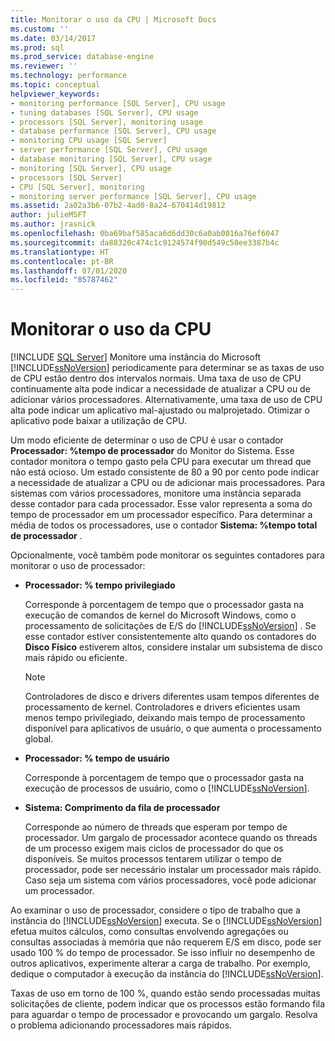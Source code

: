```yaml
---
title: Monitorar o uso da CPU | Microsoft Docs
ms.custom: ''
ms.date: 03/14/2017
ms.prod: sql
ms.prod_service: database-engine
ms.reviewer: ''
ms.technology: performance
ms.topic: conceptual
helpviewer_keywords:
- monitoring performance [SQL Server], CPU usage
- tuning databases [SQL Server], CPU usage
- processors [SQL Server], monitoring usage
- database performance [SQL Server], CPU usage
- monitoring CPU usage [SQL Server]
- server performance [SQL Server], CPU usage
- database monitoring [SQL Server], CPU usage
- monitoring [SQL Server], CPU usage
- processors [SQL Server]
- CPU [SQL Server], monitoring
- monitoring server performance [SQL Server], CPU usage
ms.assetid: 2a02a3b6-07b2-4ad0-8a24-670414d19812
author: julieMSFT
ms.author: jrasnick
ms.openlocfilehash: 0ba69baf585aca6d6dd30c6a0ab0016a76ef6047
ms.sourcegitcommit: da88320c474c1c9124574f90d549c50ee3387b4c
ms.translationtype: HT
ms.contentlocale: pt-BR
ms.lasthandoff: 07/01/2020
ms.locfileid: "85787462"
---
```

# <a name="monitor-cpu-usage"></a>Monitorar o uso da CPU
 [!INCLUDE [SQL Server](../../includes/applies-to-version/sqlserver.md)]
  Monitore uma instância do Microsoft [!INCLUDE[ssNoVersion](../../includes/ssnoversion-md.md)] periodicamente para determinar se as taxas de uso de CPU estão dentro dos intervalos normais. Uma taxa de uso de CPU continuamente alta pode indicar a necessidade de atualizar a CPU ou de adicionar vários processadores. Alternativamente, uma taxa de uso de CPU alta pode indicar um aplicativo mal-ajustado ou malprojetado. Otimizar o aplicativo pode baixar a utilização de CPU.  
  
 Um modo eficiente de determinar o uso de CPU é usar o contador **Processador: %tempo de processador** do Monitor do Sistema. Esse contador monitora o tempo gasto pela CPU para executar um thread que não está ocioso. Um estado consistente de 80 a 90 por cento pode indicar a necessidade de atualizar a CPU ou de adicionar mais processadores. Para sistemas com vários processadores, monitore uma instância separada desse contador para cada processador. Esse valor representa a soma do tempo de processador em um processador específico. Para determinar a média de todos os processadores, use o contador **Sistema: %tempo total de processador** .  
  
 Opcionalmente, você também pode monitorar os seguintes contadores para monitorar o uso de processador:  
  
-   **Processador: % tempo privilegiado**  
  
     Corresponde à porcentagem de tempo que o processador gasta na execução de comandos de kernel do Microsoft Windows, como o processamento de solicitações de E/S do [!INCLUDE[ssNoVersion](../../includes/ssnoversion-md.md)] . Se esse contador estiver consistentemente alto quando os contadores do **Disco Físico** estiverem altos, considere instalar um subsistema de disco mais rápido ou eficiente.  
  
    > [!NOTE]  
    >  Controladores de disco e drivers diferentes usam tempos diferentes de processamento de kernel. Controladores e drivers eficientes usam menos tempo privilegiado, deixando mais tempo de processamento disponível para aplicativos de usuário, o que aumenta o processamento global.  
  
-   **Processador: % tempo de usuário**  
  
     Corresponde à porcentagem de tempo que o processador gasta na execução de processos de usuário, como o [!INCLUDE[ssNoVersion](../../includes/ssnoversion-md.md)].  
  
-   **Sistema: Comprimento da fila de processador**  
  
     Corresponde ao número de threads que esperam por tempo de processador. Um gargalo de processador acontece quando os threads de um processo exigem mais ciclos de processador do que os disponíveis. Se muitos processos tentarem utilizar o tempo de processador, pode ser necessário instalar um processador mais rápido. Caso seja um sistema com vários processadores, você pode adicionar um processador.  
  
 Ao examinar o uso de processador, considere o tipo de trabalho que a instância do [!INCLUDE[ssNoVersion](../../includes/ssnoversion-md.md)] executa. Se o [!INCLUDE[ssNoVersion](../../includes/ssnoversion-md.md)] efetua muitos cálculos, como consultas envolvendo agregações ou consultas associadas à memória que não requerem E/S em disco, pode ser usado 100 % do tempo de processador. Se isso influir no desempenho de outros aplicativos, experimente alterar a carga de trabalho. Por exemplo, dedique o computador à execução da instância do [!INCLUDE[ssNoVersion](../../includes/ssnoversion-md.md)].  
  
 Taxas de uso em torno de 100 %, quando estão sendo processadas muitas solicitações de cliente, podem indicar que os processos estão formando fila para aguardar o tempo de processador e provocando um gargalo. Resolva o problema adicionando processadores mais rápidos.  
  
  
